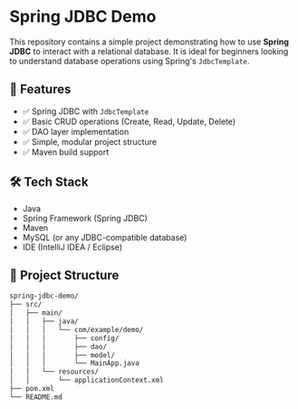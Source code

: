 # Spring JDBC Demo

This repository contains a simple project demonstrating how to use **Spring JDBC** to interact with a relational database. It is ideal for beginners looking to understand database operations using Spring's `JdbcTemplate`.

## 🚀 Features

- ✅ Spring JDBC with `JdbcTemplate`
- ✅ Basic CRUD operations (Create, Read, Update, Delete)
- ✅ DAO layer implementation
- ✅ Simple, modular project structure
- ✅ Maven build support

## 🛠️ Tech Stack

- Java
- Spring Framework (Spring JDBC)
- Maven
- MySQL (or any JDBC-compatible database)
- IDE (IntelliJ IDEA / Eclipse)

## 📂 Project Structure

```bash
spring-jdbc-demo/
├── src/
│   ├── main/
│   │   ├── java/
│   │   │   └── com/example/demo/
│   │   │       ├── config/
│   │   │       ├── dao/
│   │   │       ├── model/
│   │   │       └── MainApp.java
│   │   └── resources/
│   │       └── applicationContext.xml
├── pom.xml
└── README.md

